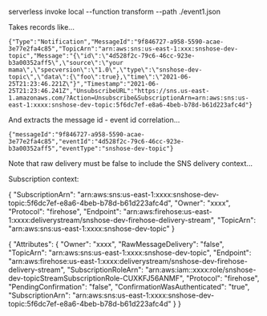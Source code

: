 serverless invoke local --function transform --path ./event1.json

Takes records like...

```
{"Type":"Notification","MessageId":"9f846727-a958-5590-acae-3e77e2fa4c85","TopicArn":"arn:aws:sns:us-east-1:xxx:snshose-dev-topic","Message":"{\"id\":\"4d528f2c-79c6-46cc-923e-b3a00352aff5\",\"source\":\"your mama\",\"specversion\":\"1.0\",\"type\":\"snshose-dev-topic\",\"data\":{\"foo\":true},\"time\":\"2021-06-25T21:23:46.221Z\"}","Timestamp":"2021-06-25T21:23:46.241Z","UnsubscribeURL":"https://sns.us-east-1.amazonaws.com/?Action=Unsubscribe&SubscriptionArn=arn:aws:sns:us-east-1:xxxx:snshose-dev-topic:5f6dc7ef-e8a6-4beb-b78d-b61d223afc4d"}
```

And extracts the message id - event id correlation...

```
{"messageId":"9f846727-a958-5590-acae-3e77e2fa4c85","eventId":"4d528f2c-79c6-46cc-923e-b3a00352aff5","eventType":"snshose-dev-topic"}
```
 
 Note that raw delivery must be false to include the SNS delivery context...

Subscription context:

{
            "SubscriptionArn": "arn:aws:sns:us-east-1:xxxx:snshose-dev-topic:5f6dc7ef-e8a6-4beb-b78d-b61d223afc4d",
            "Owner": "xxxx",
            "Protocol": "firehose",
            "Endpoint": "arn:aws:firehose:us-east-1:xxxx:deliverystream/snshose-dev-firehose-delivery-stream",
            "TopicArn": "arn:aws:sns:us-east-1:xxxx:snshose-dev-topic"
}

{
    "Attributes": {
        "Owner": "xxxx",
        "RawMessageDelivery": "false",
        "TopicArn": "arn:aws:sns:us-east-1:xxxx:snshose-dev-topic",
        "Endpoint": "arn:aws:firehose:us-east-1:xxxx:deliverystream/snshose-dev-firehose-delivery-stream",
        "SubscriptionRoleArn": "arn:aws:iam::xxxx:role/snshose-dev-topicStreamSubscriptionRole-CUXKFJ56ANMF",
        "Protocol": "firehose",
        "PendingConfirmation": "false",
        "ConfirmationWasAuthenticated": "true",
        "SubscriptionArn": "arn:aws:sns:us-east-1:xxxx:snshose-dev-topic:5f6dc7ef-e8a6-4beb-b78d-b61d223afc4d"
    }
}
